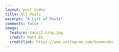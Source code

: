 ```yaml
---
layout: post-index
title: All Posts
excerpt: "A List of Posts"
comments: false
image:
  feature: zanzi1-crop.jpg
  credit: Matt Eb
  creditlink: https://www.instagram.com/boomereb/
---
```

